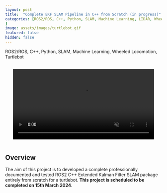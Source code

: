 ```yaml
---
layout: post
title:  "Complete EKF SLAM Pipeline in C++ from Scratch (in progress)"
categories: [ROS2/ROS, C++, Python, SLAM, Machine Learning, LIDAR, Wheeled Locomotion, Motion Planning, Controls, Data Structures, Turtlebot
]
image: assets/images/turtlebot.gif
featured: false
hidden: false
---
```


ROS2/ROS, C++, Python, SLAM, Machine Learning, Wheeled Locomotion, Turtlebot

<br>

<div align="center">
<video width="90%" controls loop autoplay muted>
    <source src="https://github.com/ME495-Navigation/slam-project-GogiPuttar/assets/59332714/b38505b0-d3cf-4aae-aefa-e1a778615cb1
" type="video/mp4">
</video>
</div>

<br>

## Overview
The aim of this project is to developed a complete professionally documented and tested ROS2 C++ Extended Kalman Filter SLAM package entirely from scratch for a turtlebot. 
**This project is scheduled to be completed on 15th March 2024**.

<br>




